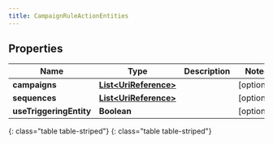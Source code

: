 ```yaml
---
title: CampaignRuleActionEntities
---
```


## Properties

| Name | Type | Description | Notes |
| ------------ | ------------- | ------------- | ------------- |
| **campaigns** | [**List&lt;UriReference&gt;**](UriReference.html) |  |  [optional] |
| **sequences** | [**List&lt;UriReference&gt;**](UriReference.html) |  |  [optional] |
| **useTriggeringEntity** | **Boolean** |  |  [optional] |
{: class="table table-striped"}
{: class="table table-striped"}


